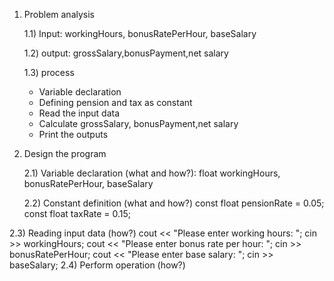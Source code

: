 1) Problem analysis
   
   1.1) Input: workingHours, bonusRatePerHour, baseSalary
   
   1.2) output: grossSalary,bonusPayment,net salary 
   
   1.3) process
   - Variable declaration 
   - Defining pension and tax as constant 
   - Read the input data
   - Calculate grossSalary, bonusPayment,net salary 
   - Print the outputs 
2) Design the program
   
   2.1) Variable declaration (what and how?): float workingHours, bonusRatePerHour, baseSalary

   2.2) Constant definition (what and how?)
 const float pensionRate = 0.05;
 const float taxRate = 0.15;

  2.3) Reading input data (how?) 
    cout << "Please enter working hours: ";
    cin >> workingHours;
    cout << "Please enter bonus rate per hour: ";
    cin >> bonusRatePerHour;
    cout << "Please enter base salary: ";
    cin >> baseSalary;
   2.4) Perform operation (how?)

